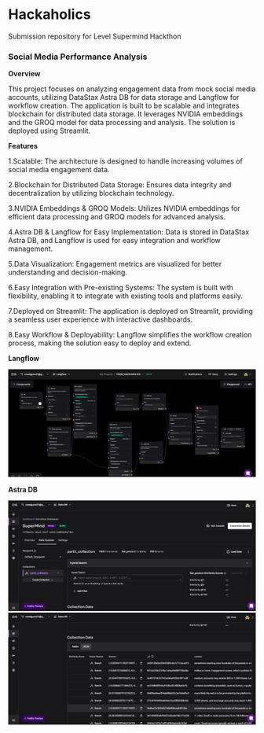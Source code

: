 # Hackaholics
Submission repository for Level Supermind Hackthon

### Social Media Performance Analysis

**Overview**

This project focuses on analyzing engagement data from mock social media accounts, utilizing DataStax Astra DB for data storage and Langflow for workflow creation. The application is built to be scalable and integrates blockchain for distributed data storage. It leverages NVIDIA embeddings and the GROQ model for data processing and analysis. The solution is deployed using Streamlit.

**Features**

1.Scalable: The architecture is designed to handle increasing volumes of social media engagement data.

2.Blockchain for Distributed Data Storage: Ensures data integrity and decentralization by utilizing blockchain technology.

3.NVIDIA Embeddings & GROQ Models: Utilizes NVIDIA embeddings for efficient data processing and GROQ models for advanced analysis.

4.Astra DB & Langflow for Easy Implementation: Data is stored in DataStax Astra DB, and Langflow is used for easy integration and workflow management.

5.Data Visualization: Engagement metrics are visualized for better understanding and decision-making.

6.Easy Integration with Pre-existing Systems: The system is built with flexibility, enabling it to integrate with existing tools and platforms easily.

7.Deployed on Streamlit: The application is deployed on Streamlit, providing a seamless user experience with interactive dashboards.

8.Easy Workflow & Deployability: Langflow simplifies the workflow creation process, making the solution easy to deploy and extend.

**Langflow**

<img src = "https://github.com/Parth-D3/Hackaholics/blob/main/util_images/langflow.png">

**Astra DB**

<img src = "https://github.com/Parth-D3/Hackaholics/blob/main/util_images/astradb_1.png">
<img src = "https://github.com/Parth-D3/Hackaholics/blob/main/util_images/astradb_2.png">

